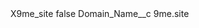 <?xml version="1.0" encoding="UTF-8"?>
<CustomMetadata xmlns="http://soap.sforce.com/2006/04/metadata" xmlns:xsi="http://www.w3.org/2001/XMLSchema-instance" xmlns:xsd="http://www.w3.org/2001/XMLSchema">
    <label>X9me_site</label>
    <protected>false</protected>
    <values>
        <field>Domain_Name__c</field>
        <value xsi:type="xsd:string">9me.site</value>
    </values>
</CustomMetadata>
